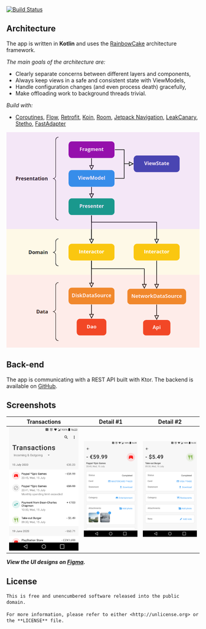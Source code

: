 [![Build Status](https://app.bitrise.io/app/90d86914184610cd/status.svg?token=oQPBvmy8X1D2qFxYUjHi5w&branch=master)](https://app.bitrise.io/app/90d86914184610cd)

## Architecture

The app is written in **Kotlin** and uses the [RainbowCake](https://rainbowcake.dev/) architecture framework.

*The main goals of the architecture are:*

- Clearly separate concerns between different layers and components,
- Always keep views in a safe and consistent state with ViewModels,
- Handle configuration changes (and even process death) gracefully,
- Make offloading work to background threads trivial.

*Build with:*

- [Coroutines](https://kotlinlang.org/docs/reference/coroutines-overview.html),
[Flow](https://kotlinlang.org/docs/reference/coroutines/flow.html),
[Retrofit](https://square.github.io/retrofit/),
[Koin](https://insert-koin.io/),
[Room](https://developer.android.com/topic/libraries/architecture/room/),
[Jetpack Navigation](https://developer.android.com/guide/navigation/),
[LeakCanary](https://square.github.io/leakcanary/),
[Stetho](https://facebook.github.io/stetho/),
[FastAdapter](https://github.com/mikepenz/FastAdapter/)

<img src="/assets/architecture.png" alt="Architecture diagram" width="508" height="562" />

## Back-end

The app is communicating with a REST API built with Ktor.
The backend is available on [GitHub](https://github.com/Benjiko99/Backend-Sample).

## Screenshots

Transactions | Detail #1 | Detail #2
--- | --- | ---
![](/assets/transactions.png) | ![](/assets/detail%20full.png) | ![](/assets/detail%20plain.png)

***View the UI designs on [Figma](https://www.figma.com/file/TzouiZrbhbZw1Q8qnqntQ9/Banking-Sample).***


## License

    This is free and unencumbered software released into the public domain.

    For more information, please refer to either <http://unlicense.org> or the **LICENSE** file.
